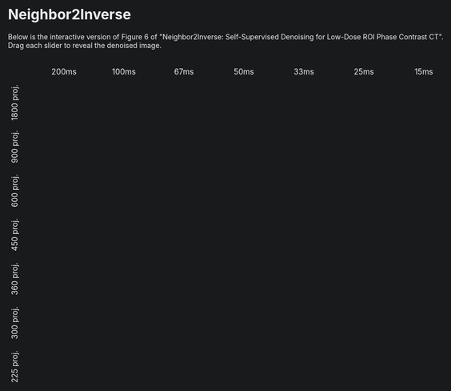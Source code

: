 <div class="header-content">
  <h1>Neighbor2Inverse</h1>
  <p>Below is the interactive version of Figure 6 of "Neighbor2Inverse: Self-Supervised Denoising
for Low-Dose ROI Phase Contrast CT". <br> Drag each slider to reveal the denoised image.</p>
</div>

<style>
.header-content {
  padding-left: 32px;
  padding-right: 32px;
  color: #eee;
}
.row-labels {
  grid-row: 2;
  grid-column: 1;
  display: grid;
  grid-template-rows: repeat(7, 1fr);
  height: 100%;
  align-items: center;
}
.row-label {
  writing-mode: vertical-rl;
  transform: rotate(180deg);
  text-align: center;
  font-size: 1em;
  color: #444;
  padding: 8px 0;
  white-space: nowrap;
}
.col-labels {
  grid-row: 1;
  grid-column: 2;
  display: grid;
  grid-template-columns: repeat(7, 1fr);
  width: 100%;
  align-items: end;
}
.col-label {
  text-align: center;
  font-size: 1em;
  color: #444;
  padding-bottom: 8px;
  white-space: nowrap;
}
.grid-container {
  grid-row: 2;
  grid-column: 2;
  display: grid;
  grid-template-columns: repeat(7, 1fr);
  gap: 0;
  width: 100%;
}
.reveal-wrapper {
  position: relative;
  width: 100%;
  aspect-ratio: 1 / 1;
  min-height: 120px;
  background: #222;
  border-radius: 0;
  box-shadow: 0 1px 4px #0002;
  overflow: hidden;
}
.reveal-images {
  position: relative;
  width: 100%;
  height: 100%;
}
.reveal-img-bg, .reveal-img-fg {
  position: absolute;
  top: 0; left: 0;
  width: 100%;
  height: 100%;
  object-fit: cover;
  user-select: none;
  pointer-events: none;
  border-radius: 0;
}
.reveal-img-fg {
  z-index: 2;
  clip-path: inset(0 50% 0 0);
  transition: clip-path 0.1s;
}
.reveal-slider {
  position: absolute;
  top: 0; left: 0;
  width: 100%;
  height: 100%;
  z-index: 3;
  pointer-events: none;
}
.reveal-slider input[type="range"] {
  position: absolute;
  top: 0; left: 0;
  width: 100%;
  height: 100%;
  opacity: 0;
  pointer-events: auto;
  cursor: col-resize;
}
.reveal-slider .drag-line {
  position: absolute;
  top: 0;
  height: 100%;
  width: 3px;
  background: #fff;
  left: 50%;
  transform: translateX(-50%);
  z-index: 10;
  pointer-events: none;
  transition: left 0.1s;
}
.reveal-slider .drag-circle {
  position: absolute;
  top: 50%;
  left: 50%;
  width: 18px;
  height: 18px;
  background: #fff;
  border-radius: 50%;
  border: 2px solid #888;
  transform: translate(-50%, -50%);
  z-index: 11;
  pointer-events: none;
  box-shadow: 0 1px 4px #0002;
  transition: left 0.1s;
}
main, .container {
  width: 100vw !important;
  max-width: 100vw !important;
  padding: 0 !important;
  margin: 0 !important;
}

body > div.container, .container {
  width: 100vw !important;
  max-width: 100vw !important;
  padding: 0 !important;
  margin: 0 !important;
}

body, html {
  width: 100vw !important;
  max-width: 100vw !important;
  padding: 0 !important;
  margin: 0 !important;
  overflow-x: hidden;
}
body > div.container, .container, main {
  width: 100vw !important;
  max-width: 100vw !important;
  padding: 0 !important;
  margin: 0 !important;
}

.grid-labels-wrapper {
  display: grid;
  grid-template-columns: 48px 1fr;
  grid-template-rows: 48px 1fr;
  width: calc(100vw - 72px);
  margin: 0 auto;
}
.row-labels {
  grid-row: 2;
  grid-column: 1;
  display: grid;
  grid-template-rows: repeat(7, 1fr);
  height: 100%;
  align-items: center;
}
.row-label {
  writing-mode: vertical-rl;
  transform: rotate(180deg);
  text-align: center;
  font-size: 1.1em;
  color: #444;
  padding: 8px 0;
  white-space: nowrap;
}
.col-labels {
  grid-row: 1;
  grid-column: 2;
  display: grid;
  grid-template-columns: repeat(7, 1fr);
  width: 100%;
  align-items: end;
}
.col-label {
  text-align: center;
  font-size: 1.1em;
  color: #444;
  padding-bottom: 8px;
  white-space: nowrap;
}
.grid-container {
  grid-row: 2;
  grid-column: 2;
}

body, html {
  background: #181a1b !important;
  color: #eee !important;
}

.grid-labels-wrapper {
  background: #181a1b;
}

.row-label, .col-label {
  color: #eee;
}

.reveal-wrapper {
  background: #222;
  box-shadow: 0 2px 8px #0008;
}

.reveal-slider .drag-line {
  background: #eee;
}

.reveal-slider .drag-circle {
  background: #222;
  border: 2px solid #eee;
  box-shadow: 0 2px 8px #0008;
}
</style>

<div class="grid-labels-wrapper">
  <div class="row-labels">
    <div class="row-label">1800 proj.</div>
    <div class="row-label">900 proj.</div>
    <div class="row-label">600 proj.</div>
    <div class="row-label">450 proj.</div>
    <div class="row-label">360 proj.</div>
    <div class="row-label">300 proj.</div>
    <div class="row-label">225 proj.</div>
  </div>
  <div class="col-labels">
    <div class="col-label">200ms</div>
    <div class="col-label">100ms</div>
    <div class="col-label">67ms</div>
    <div class="col-label">50ms</div>
    <div class="col-label">33ms</div>
    <div class="col-label">25ms</div>
    <div class="col-label">15ms</div>
  </div>
  <div class="grid-container">
    <!-- JS will fill this -->
  </div>
</div>

<script>
const gridRows = 7;
const gridCols = 7;
const gridContainer = document.querySelector('.grid-container');

for (let i = 1; i <= gridRows; i++) {
  for (let j = 1; j <= gridCols; j++) {
    const idx = `r${i}c${j}`;
    const noisyPath = `./GridImages/gridImagNoisy_${j-1}_${i-1}.png`;
    const denoisedPath = `./GridImages/gridImageDenoised_${j-1}_${i-1}.png`;

    const wrapper = document.createElement('div');
    wrapper.className = 'reveal-wrapper';
    wrapper.innerHTML = `
      <div class="reveal-images">
        <img src="${noisyPath}" class="reveal-img-bg">
        <img src="${denoisedPath}" class="reveal-img-fg" id="fg${idx}">
      </div>
      <div class="reveal-slider">
        <input type="range" min="0" max="100" value="50" id="slider${idx}">
        <div class="drag-line" id="line${idx}"></div>
        <div class="drag-circle" id="circle${idx}"></div>
      </div>
    `;
    gridContainer.appendChild(wrapper);
  }
}

function setupRevealSlider(sliderId, fgId, lineId, circleId) {
  const slider = document.getElementById(sliderId);
  const fg = document.getElementById(fgId);
  const line = document.getElementById(lineId);
  const circle = document.getElementById(circleId);

  function update() {
    const val = slider.value;
    fg.style.clipPath = `inset(0 ${100 - val}% 0 0)`;
    line.style.left = val + '%';
    circle.style.left = val + '%';
  }
  slider.addEventListener('input', update);
  window.addEventListener('resize', update);
  update();
}

for (let i = 1; i <= gridRows; i++) {
  for (let j = 1; j <= gridCols; j++) {
    const idx = `r${i}c${j}`;
    setupRevealSlider(`slider${idx}`, `fg${idx}`, `line${idx}`, `circle${idx}`);
  }
}
</script>
